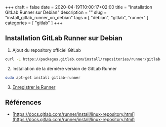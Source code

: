 +++ 
draft = false
date = 2020-04-19T10:00:17+02:00
title = "Installation GitLab Runner sur Debian"
description = ""
slug = "install_gitlab_runner_on_debian" 
tags = [ "debian", "gitlab", "runner" ]
categories = [ "gitlab" ]
+++
## Installation GitLab Runner sur Debian
1. Ajout du repository officiel GitLab
```bash
curl -L https://packages.gitlab.com/install/repositories/runner/gitlab-runner/script.deb.sh | sudo bash
```
2. Installation de la dernière version de GitLab Runner
```bash
sudo apt-get install gitlab-runner
```
3. [Enregistrer le Runner](https://docs.gitlab.com/runner/register/index.html)

## Références
* [https://docs.gitlab.com/runner/install/linux-repository.html](https://docs.gitlab.com/runner/install/linux-repository.html)
